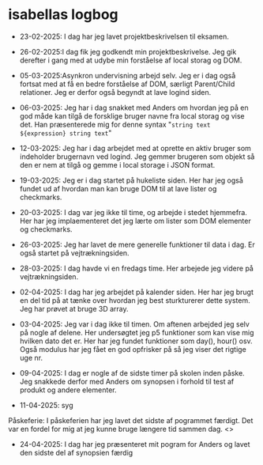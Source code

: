 # isabellas logbog
* 23-02-2025: I dag har jeg lavet projektbeskrivelsen til eksamen. 

* 26-02-2025:I dag fik jeg godkendt min projektbeskrivelse. Jeg gik derefter i gang med at udybe min forståelse af local storag og DOM. 

* 05-03-2025:Asynkron undervisning arbejd selv. Jeg er i dag også fortsat med at få en bedre forståelse af DOM, særligt Parent/Child relationer. Jeg er derfor også begyndt at lave logind siden.

* 06-03-2025: Jeg har i dag snakket med Anders om hvordan jeg på en god måde kan tilgå de forsklige bruger navne fra local storag og vise det. Han præsenterede mig for denne syntax "`string text ${expression} string text`" 

* 12-03-2025: Jeg har i dag arbejdet med at oprette en aktiv bruger som indeholder brugernavn ved logind. Jeg gemmer brugeren som objekt så den er nem at tilgå og gemme i local storage i JSON format.

* 19-03-2025: Jeg er i dag startet på hukeliste siden. Her har jeg også fundet ud af hvordan man kan bruge DOM til at lave lister og checkmarks. 

* 20-03-2025: I dag var jeg ikke til time, og arbejde i stedet hjemmefra. Her har jeg implaementeret det jeg lærte om lister som DOM elementer og checkmarks. 

* 26-03-2025: Jeg har lavet de mere generelle funktioner til data i dag. Er også startet på vejtrækningsiden.

* 28-03-2025: I dag havde vi en fredags time. Her arbejede jeg videre på vejtrækningsiden.

* 02-04-2025: I dag har jeg arbejdet på kalender siden. Her har jeg brugt en del tid på at tænke over hvordan jeg best sturkturerer dette system. Jeg har prøvet at bruge 3D array.

* 03-04-2025: Jeg var i dag ikke til timen. Om aftenen arbejded jeg selv på nogle af delene. Her undersøgtet jeg p5 funktioner som kan vise mig hvilken dato det er. Her har jeg fundet funktioner som day(), hour() osv. Også modulus har jeg fået en god opfrisker på så jeg viser det rigtige uge nr. 

* 09-04-2025: I dag er nogle af de sidste timer på skolen inden påske. Jeg snakkede derfor med Anders om synopsen i forhold til test af produkt og andere elementer.

* 11-04-2025: syg

Påskeferie: I påskeferien har jeg lavet det sidste af pogrammet færdigt. Det var en fordel for mig at jeg kunne bruge længere tid sammen dag. <>

* 24-04-2025: I dag har jeg præsenteret mit pogram for Anders og lavet den sidste del af synopsien færdig